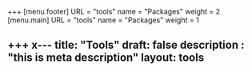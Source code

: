 +++
[menu.footer]
URL = "tools"
name = "Packages"
weight = 2
[menu.main]
URL = "tools"
name = "Packages"
weight = 1

+++
x---
title: "Tools"
draft: false
description : "this is meta description"
layout: tools
---